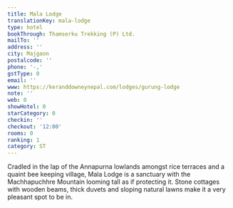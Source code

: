 ```yaml
---
title: Mala Lodge
translationKey: mala-lodge
type: hotel
bookThrough: Thamserku Trekking (P) Ltd.
mailTo: ''
address: ''
city: Majgaon
postalcode: ''
phone: '-,'
gstType: 0
email: ''
www: https://keranddowneynepal.com/lodges/gurung-lodge
note: ''
web: 0
showHotel: 0
starCategory: 0
checkin: ''
checkout: '12:00'
rooms: 0
ranking: 1
category: ST
---
```


Cradled in the lap of the Annapurna lowlands amongst rice terraces and a quaint bee keeping village, Mala Lodge is a sanctuary with the Machhapuchhre Mountain looming tall as if protecting it. Stone cottages with wooden beams, thick duvets and sloping natural lawns make it a very pleasant spot to be in.